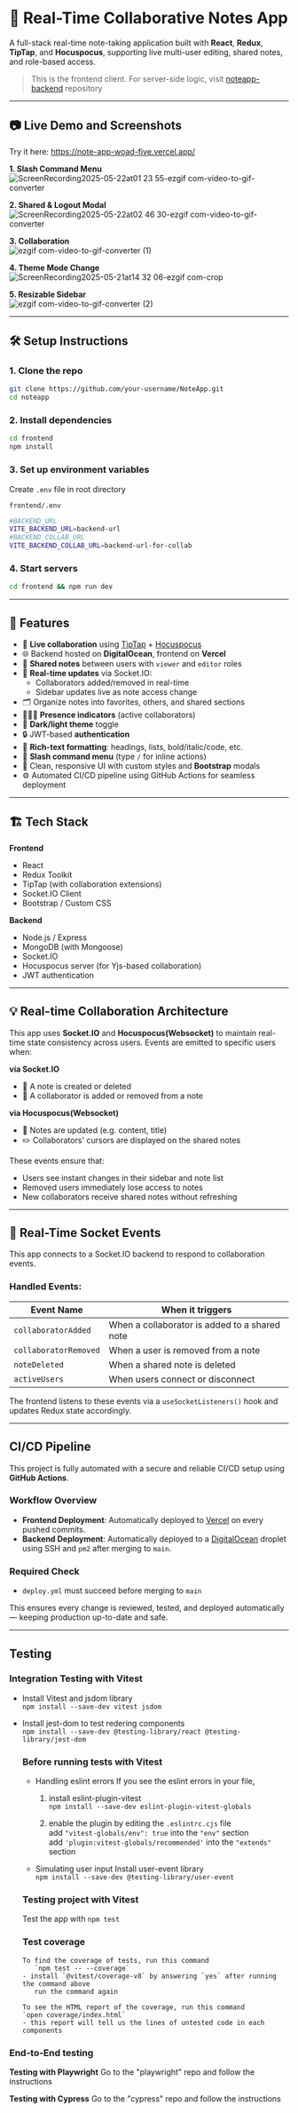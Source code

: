 # 📝 Real-Time Collaborative Notes App

A full-stack real-time note-taking application built with **React**, **Redux**, **TipTap**, and **Hocuspocus**, supporting live multi-user editing, shared notes, and role-based access.

> This is the frontend client. For server-side logic, visit [noteapp-backend](https://github.com/kcw00/noteapp-backend) repository

---
## 📷 Live Demo and Screenshots

Try it here: https://note-app-woad-five.vercel.app/


**1. Slash Command Menu**  
![ScreenRecording2025-05-22at01 23 55-ezgif com-video-to-gif-converter](https://github.com/user-attachments/assets/c35f20e7-a039-4e1b-847d-ec0053a6c6b4)

**2. Shared & Logout Modal**  
![ScreenRecording2025-05-22at02 46 30-ezgif com-video-to-gif-converter](https://github.com/user-attachments/assets/a98db14c-58f3-4e49-9d93-43c141d485fe)

**3. Collaboration**  
![ezgif com-video-to-gif-converter (1)](https://github.com/user-attachments/assets/e4589180-3951-4d1e-9481-53149fe8d0e9)

**4. Theme Mode Change**  
![ScreenRecording2025-05-21at14 32 06-ezgif com-crop](https://github.com/user-attachments/assets/0bc99c4e-c303-4c41-aefc-cca96da480f8)

**5. Resizable Sidebar**  
![ezgif com-video-to-gif-converter (2)](https://github.com/user-attachments/assets/ab6a2773-0c49-4234-9c5a-ed14fba5b0a2)

---

## 🛠️ Setup Instructions

### 1. Clone the repo

```bash
git clone https://github.com/your-username/NoteApp.git
cd noteapp
```

### 2. Install dependencies

```bash
cd frontend
npm install
```

### 3. Set up environment variables

Create `.env` file in root directory

`frontend/.env`
```bash
#BACKEND_URL
VITE_BACKEND_URL=backend-url
#BACKEND_COLLAB_URL
VITE_BACKEND_COLLAB_URL=backend-url-for-collab
```

### 4. Start servers
```bash
cd frontend && npm run dev
```
---
## 🚀 Features

- 🧠 **Live collaboration** using [TipTap](https://tiptap.dev) + [Hocuspocus](https://tiptap.dev/docs/hocuspocus)
- 🌐 Backend hosted on **DigitalOcean**, frontend on **Vercel**
- 🧩 **Shared notes** between users with `viewer` and `editor` roles
- 🔄 **Real-time updates** via Socket.IO:
  - Collaborators added/removed in real-time
  - Sidebar updates live as note access change
- 🗂️ Organize notes into favorites, others, and shared sections
- 🧑‍🤝‍🧑 **Presence indicators** (active collaborators)
- 🌙 **Dark/light theme** toggle
- 🔒 JWT-based **authentication**
- 🧠 **Rich-text formatting**: headings, lists, bold/italic/code, etc.
- 🧵 **Slash command menu** (type `/` for inline actions)
- 🧼 Clean, responsive UI with custom styles and **Bootstrap** modals
- ⚙️ Automated CI/CD pipeline using GitHub Actions for seamless deployment

---

## 🏗️ Tech Stack

**Frontend**
- React
- Redux Toolkit
- TipTap (with collaboration extensions)
- Socket.IO Client
- Bootstrap / Custom CSS

**Backend**
- Node.js / Express
- MongoDB (with Mongoose)
- Socket.IO
- Hocuspocus server (for Yjs-based collaboration)
- JWT authentication

---
## 💡 Real-time Collaboration Architecture

This app uses **Socket.IO** and **Hocuspocus(Websocket)** to maintain real-time state consistency across users. Events are emitted to specific users when:

**via Socket.IO**
- 📝 A note is created or deleted
- 👥 A collaborator is added or removed from a note

**via Hocuspocus(Websocket)**
- 🔄 Notes are updated (e.g. content, title)
- ✏️ Collaborators' cursors are displayed on the shared notes

These events ensure that:
- Users see instant changes in their sidebar and note list
- Removed users immediately lose access to notes
- New collaborators receive shared notes without refreshing
  
---
## 🧪 Real-Time Socket Events

This app connects to a Socket.IO backend to respond to collaboration events.

### Handled Events:

| Event Name            | When it triggers                              |
| --------------------- | --------------------------------------------- |
| `collaboratorAdded`   | When a collaborator is added to a shared note |
| `collaboratorRemoved` | When a user is removed from a note            |
| `noteDeleted`         | When a shared note is deleted                 |
| `activeUsers`         | When users connect or disconnect              |

The frontend listens to these events via a `useSocketListeners()` hook and updates Redux state accordingly.

---
## CI/CD Pipeline

This project is fully automated with a secure and reliable CI/CD setup using **GitHub Actions**.

### Workflow Overview
- **Frontend Deployment**: Automatically deployed to [Vercel](https://vercel.com/) on every pushed commits.
- **Backend Deployment**: Automatically deployed to a [DigitalOcean](https://www.digitalocean.com/) droplet using SSH and `pm2` after merging to `main`.


### Required Check
- `deploy.yml` must succeed before merging to `main`

This ensures every change is reviewed, tested, and deployed automatically — keeping production up-to-date and safe.

---

## Testing

### Integration Testing with Vitest

- Install Vitest and jsdom library  
   `npm install --save-dev vitest jsdom`
  
- Install jest-dom to test redering components  
   `npm install --save-dev @testing-library/react @testing-library/jest-dom`

   ### Before running tests with Vitest
   - Handling eslint errors
      If you see the eslint errors in your file,
      1. install eslint-plugin-vitest  
            `npm install --save-dev eslint-plugin-vitest-globals`

      2. enable the plugin by editing the `.eslintrc.cjs` file  
            add `"vitest-globals/env": true` into the `"env"` section  
            add `'plugin:vitest-globals/recommended'` into the `"extends"` section

   - Simulating user input
      Install user-event library  
      `npm install --save-dev @testing-library/user-event`

   ### Testing project with Vitest
   Test the app with `npm test`

   ### Test coverage
      To find the coverage of tests, run this command  
         `npm test -- --coverage`  
      - install `@vitest/coverage-v8` by answering `yes` after running the command above
         run the command again
   
      To see the HTML report of the coverage, run this command  
      `open coverage/index.html`  
      - this report will tell us the lines of untested code in each components


### End-to-End testing

**Testing with Playwright**
Go to the "playwright" repo and follow the instructions

**Testing with Cypress**
Go to the "cypress" repo and follow the instructions
